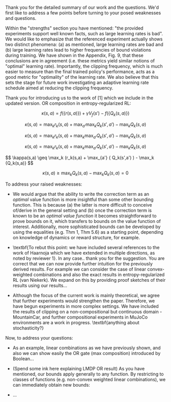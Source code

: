 Thank you for the detailed summary of our work and the questions. We'd first like to address a few points before turning to your posed weaknesses and questions.

Within the "strengths" section you have mentioned: "the provided experiments support well known facts, such as large learning rates is bad". We would like to emphasize that the referenced experiment actually shows two distinct phenomena: (a) as mentioned, large learning rates are bad and (b) large learning rates lead to higher frequencies of bound violations during training. We have shown in the Appendix, Fig. 9, that these conclusions are in agreement  (i.e. these metrics yield similar notions of "optimal" learning rate). Importantly, the clipping frequency, which is much easier to measure than the final trained policy's performance, acts as a good metric for "optimality" of the learning rate. We also believe that this sets the stage for future work investigating an adaptive learning rate schedule aimed at reducing the clipping frequency.

Thank you for introducing us to the work of [1] which we include in the updated version. 
OR composition in entropy-regularized RL:


$$ \kappa(s,a) = f(\{r(s,a)\}) + \gamma V_f(s') - f(\{Q_k(s,a)\})$$

$$ \kappa(s,a) = \max_k {r_k(s,a)} + \max_{a'} \max_k { Q_k(s',a') } - \max_k {Q_k(s,a)} $$

$$ \kappa(s,a) = \max_k {r_k(s,a)} + \max_{k} \max_{a'} { Q_k(s',a') } - \max_k {Q_k(s,a)} $$

$$ \kappa(s,a) = \max_k {r_k(s,a)} + \max_{k} \max_{a'} { Q_k(s',a') } - \max_k {Q_k(s,a)} $$

$$ \kappa(s,a) \geq \max_k (r_k(s,a) + \max_{a'} { Q_k(s',a') ) - \max_k {Q_k(s,a)} $$

$$ \kappa(s,a) \geq \max_k  Q_k(s,a)  - \max_k {Q_k(s,a)} = 0 $$


To address your raised weaknesses:

- We would argue that the ability to write the correction term as an *optimal* value function is more insightful than some other bounding function. This is because (a) the latter is more difficult to conceive of/derive in the general setting and (b) once the correction term is known to be an *optimal value function* it becomes straightforward to prove bounds on it, which transfers to bounds on the value function of interest. Additionally, more sophisticated bounds can be developed by using the equalities (e.g. Thm 1, Thm 5.6) as a starting point, depending on knowledge of dynamics or reward structure, for example.

- \textbf{To rebut this point: we have included several references to the work of Haarnoja which we have extended in multiple directions, as noted by reviewer 1}. In any case.. thank you for the suggestion. You are correct that we can now provide further intuition for the previously derived results. For example we can consider the case of linear convex-weighted combinations and also the exact results in entropy-regularized RL (van Niekerk). We expand on this by providing proof sketches of their results using our results...

- Although the focus of the current work is mainly theoretical, we agree that further experiments would strengthen the paper. Therefore, we have begun experiments in more complex settings. We have included the results of clipping on a non-compositional but continuous domain - MountainCar, and further compositional experiments in MuJoCo environments are a work in progress. \textbf{anything about stochasticity?}


Now, to address your questions:

- As an example, linear combinations as we have previously shown, and also we can show easily the OR gate (max composition) introduced by Boolean...

- (Spend some ink here explaining LMDP OR result) As you have mentioned, our bounds apply generally to any function. By restricting to classes of functions (e.g. non-convex weighted linear combinations), we can immediately obtain new bounds:

- ...
